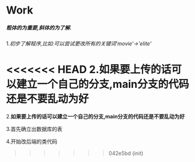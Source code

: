 # Work

##### 粗体的为重要,斜体的为了解.

1.*初步了解程序,比如:可以尝试更改所有的关键词'movie'->'elite'*

<<<<<<< HEAD
2.**如果要上传的话可以建立一个自己的分支,main分支的代码还是不要乱动为好**
=======
2.**如果要上传的话可以建立一个自己的分支,main分支的代码还是不要乱动为好**

3.首先确立出数据库的表

4.开始改后端的类代码
>>>>>>> 042e5bd (init)
